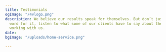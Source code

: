 ```yaml
---
title: Testimonials
ogImage: "/4vlogo.png"
description: We believe our results speak for themselves. But don’t just take our
  word for it, listen to what some of our clients have to say about their experience
  working with us.
date: 
bgImage: "/uploads/home-service.png"

---
```

